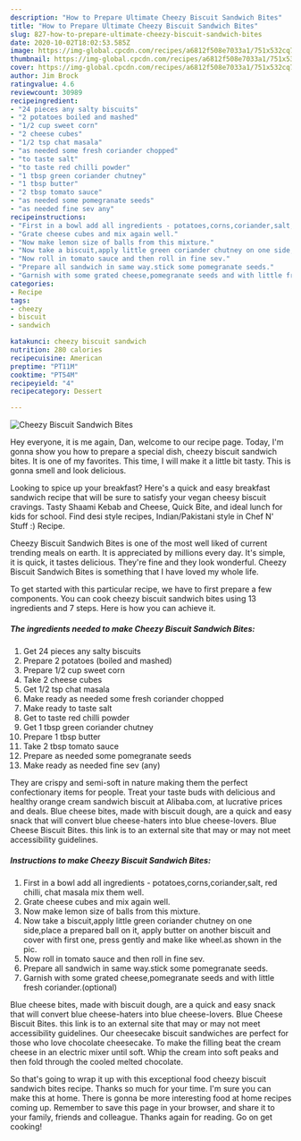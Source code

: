 ```yaml
---
description: "How to Prepare Ultimate Cheezy Biscuit Sandwich Bites"
title: "How to Prepare Ultimate Cheezy Biscuit Sandwich Bites"
slug: 827-how-to-prepare-ultimate-cheezy-biscuit-sandwich-bites
date: 2020-10-02T18:02:53.585Z
image: https://img-global.cpcdn.com/recipes/a6812f508e7033a1/751x532cq70/cheezy-biscuit-sandwich-bites-recipe-main-photo.jpg
thumbnail: https://img-global.cpcdn.com/recipes/a6812f508e7033a1/751x532cq70/cheezy-biscuit-sandwich-bites-recipe-main-photo.jpg
cover: https://img-global.cpcdn.com/recipes/a6812f508e7033a1/751x532cq70/cheezy-biscuit-sandwich-bites-recipe-main-photo.jpg
author: Jim Brock
ratingvalue: 4.6
reviewcount: 30989
recipeingredient:
- "24 pieces any salty biscuits"
- "2 potatoes boiled and mashed"
- "1/2 cup sweet corn"
- "2 cheese cubes"
- "1/2 tsp chat masala"
- "as needed some fresh coriander chopped"
- "to taste salt"
- "to taste red chilli powder"
- "1 tbsp green coriander chutney"
- "1 tbsp butter"
- "2 tbsp tomato sauce"
- "as needed some pomegranate seeds"
- "as needed fine sev any"
recipeinstructions:
- "First in a bowl add all ingredients - potatoes,corns,coriander,salt, red chilli, chat masala mix them well."
- "Grate cheese cubes and mix again well."
- "Now make lemon size of balls from this mixture."
- "Now take a biscuit,apply little green coriander chutney on one side,place a prepared ball on it, apply butter on another biscuit and cover with first one, press gently and make like wheel.as shown in the pic."
- "Now roll in tomato sauce and then roll in fine sev."
- "Prepare all sandwich in same way.stick some pomegranate seeds."
- "Garnish with some grated cheese,pomegranate seeds and with little fresh coriander.(optional)"
categories:
- Recipe
tags:
- cheezy
- biscuit
- sandwich

katakunci: cheezy biscuit sandwich 
nutrition: 280 calories
recipecuisine: American
preptime: "PT11M"
cooktime: "PT54M"
recipeyield: "4"
recipecategory: Dessert

---
```



![Cheezy Biscuit Sandwich Bites](https://img-global.cpcdn.com/recipes/a6812f508e7033a1/751x532cq70/cheezy-biscuit-sandwich-bites-recipe-main-photo.jpg)

Hey everyone, it is me again, Dan, welcome to our recipe page. Today, I'm gonna show you how to prepare a special dish, cheezy biscuit sandwich bites. It is one of my favorites. This time, I will make it a little bit tasty. This is gonna smell and look delicious.

Looking to spice up your breakfast? Here&#39;s a quick and easy breakfast sandwich recipe that will be sure to satisfy your vegan cheesy biscuit cravings. Tasty Shaami Kebab and Cheese, Quick Bite, and ideal lunch for kids for school. Find desi style recipes, Indian/Pakistani style in Chef N&#39; Stuff :) Recipe.

Cheezy Biscuit Sandwich Bites is one of the most well liked of current trending meals on earth. It is appreciated by millions every day. It's simple, it is quick, it tastes delicious. They're fine and they look wonderful. Cheezy Biscuit Sandwich Bites is something that I have loved my whole life.


To get started with this particular recipe, we have to first prepare a few components. You can cook cheezy biscuit sandwich bites using 13 ingredients and 7 steps. Here is how you can achieve it.

<!--inarticleads1-->

##### The ingredients needed to make Cheezy Biscuit Sandwich Bites:

1. Get 24 pieces any salty biscuits
1. Prepare 2 potatoes (boiled and mashed)
1. Prepare 1/2 cup sweet corn
1. Take 2 cheese cubes
1. Get 1/2 tsp chat masala
1. Make ready as needed some fresh coriander chopped
1. Make ready to taste salt
1. Get to taste red chilli powder
1. Get 1 tbsp green coriander chutney
1. Prepare 1 tbsp butter
1. Take 2 tbsp tomato sauce
1. Prepare as needed some pomegranate seeds
1. Make ready as needed fine sev (any)


They are crispy and semi-soft in nature making them the perfect confectionary items for people. Treat your taste buds with delicious and healthy orange cream sandwich biscuit at Alibaba.com, at lucrative prices and deals. Blue cheese bites, made with biscuit dough, are a quick and easy snack that will convert blue cheese-haters into blue cheese-lovers. Blue Cheese Biscuit Bites. this link is to an external site that may or may not meet accessibility guidelines. 

<!--inarticleads2-->

##### Instructions to make Cheezy Biscuit Sandwich Bites:

1. First in a bowl add all ingredients - potatoes,corns,coriander,salt, red chilli, chat masala mix them well.
1. Grate cheese cubes and mix again well.
1. Now make lemon size of balls from this mixture.
1. Now take a biscuit,apply little green coriander chutney on one side,place a prepared ball on it, apply butter on another biscuit and cover with first one, press gently and make like wheel.as shown in the pic.
1. Now roll in tomato sauce and then roll in fine sev.
1. Prepare all sandwich in same way.stick some pomegranate seeds.
1. Garnish with some grated cheese,pomegranate seeds and with little fresh coriander.(optional)


Blue cheese bites, made with biscuit dough, are a quick and easy snack that will convert blue cheese-haters into blue cheese-lovers. Blue Cheese Biscuit Bites. this link is to an external site that may or may not meet accessibility guidelines. Our cheesecake biscuit sandwiches are perfect for those who love chocolate cheesecake. To make the filling beat the cream cheese in an electric mixer until soft. Whip the cream into soft peaks and then fold through the cooled melted chocolate. 

So that's going to wrap it up with this exceptional food cheezy biscuit sandwich bites recipe. Thanks so much for your time. I'm sure you can make this at home. There is gonna be more interesting food at home recipes coming up. Remember to save this page in your browser, and share it to your family, friends and colleague. Thanks again for reading. Go on get cooking!
